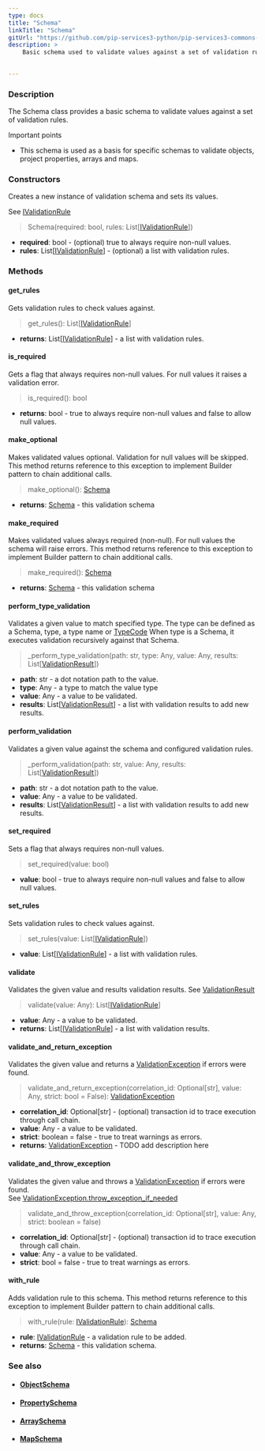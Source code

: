 ```yaml
---
type: docs
title: "Schema"
linkTitle: "Schema"
gitUrl: "https://github.com/pip-services3-python/pip-services3-commons-python"
description: >
    Basic schema used to validate values against a set of validation rules.

   
---
```


### Description

The Schema class provides a basic schema to validate values against a set of validation rules.

Important points

- This schema is used as a basis for specific schemas to validate objects, project properties, arrays and maps.

### Constructors
Creates a new instance of validation schema and sets its values.

See [IValidationRule](../ivalidation_rule)

> Schema(required: bool, rules: List[[IValidationRule](../ivalidation_rule)])

- **required**: bool - (optional) true to always require non-null values.
- **rules**: List[[IValidationRule](../ivalidation_rule)] - (optional) a list with validation rules.


### Methods

#### get_rules
Gets validation rules to check values against.

> get_rules(): List[[IValidationRule](../ivalidation_rule)]

- **returns**: List[[IValidationRule](../ivalidation_rule)] - a list with validation rules.

#### is_required
Gets a flag that always requires non-null values.
For null values it raises a validation error.

> is_required(): bool

- **returns**: bool - true to always require non-null values and false to allow null values.

#### make_optional
Makes validated values optional.
Validation for null values will be skipped.
This method returns reference to this exception to implement Builder pattern
to chain additional calls.

> make_optional(): [Schema]()

- **returns**: [Schema]() - this validation schema


#### make_required
Makes validated values always required (non-null).
For null values the schema will raise errors.
This method returns reference to this exception to implement Builder pattern
to chain additional calls.

> make_required(): [Schema]()

- **returns**: [Schema]() - this validation schema

#### perform_type_validation
Validates a given value to match specified type.
The type can be defined as a Schema, type, a type name or [TypeCode](../convert/type_code)
When type is a Schema, it executes validation recursively against that Schema.

> _perform_type_validation(path: str, type: Any, value: Any, results: List[[ValidationResult](../validation_result)])

- **path**: str - a dot notation path to the value.
- **type**: Any - a type to match the value type
- **value**: Any - a value to be validated.
- **results**: List[[ValidationResult](../validation_result)] - a list with validation results to add new results.

#### perform_validation
Validates a given value against the schema and configured validation rules.

> _perform_validation(path: str, value: Any, results: List[[ValidationResult](../validation_result)])

- **path**: str - a dot notation path to the value.
- **value**: Any - a value to be validated.
- **results**: List[[ValidationResult](../validation_result)] - a list with validation results to add new results.

#### set_required
Sets a flag that always requires non-null values.

> set_required(value: bool)

- **value**: bool - true to always require non-null values and false to allow null values.

#### set_rules
Sets validation rules to check values against.

> set_rules(value: List[[IValidationRule](../ivalidation_rule)])

- **value**: List[[IValidationRule](../ivalidation_rule)] - a list with validation rules.


#### validate
Validates the given value and results validation results.
See [ValidationResult](../validation_result)

> validate(value: Any): List[[IValidationRule](../ivalidation_rule)]

- **value**: Any - a value to be validated.
- **returns**: List[[IValidationRule](../ivalidation_rule)] - a list with validation results.


#### validate_and_return_exception
Validates the given value and returns a [ValidationException](../validation_exception) if errors were found.

> validate_and_return_exception(correlation_id: Optional[str], value: Any, strict: bool = False): [ValidationException](../validation_exception)

- **correlation_id**: Optional[str] - (optional) transaction id to trace execution through call chain.
- **value**: Any -  a value to be validated.
- **strict**: boolean = false - true to treat warnings as errors.
- **returns**: [ValidationException](../validation_exception) - TODO add description here

#### validate_and_throw_exception
Validates the given value and throws a [ValidationException](../validation_exception) if errors were found.  
See [ValidationException.throw_exception_if_needed](../validation_exception/#throw_exception_if_needed)

> validate_and_throw_exception(correlation_id: Optional[str], value: Any, strict: boolean = false)

- **correlation_id**: Optional[str] - (optional) transaction id to trace execution through call chain.
- **value**: Any - a value to be validated.
- **strict**: bool = false - true to treat warnings as errors.


#### with_rule
Adds validation rule to this schema.
This method returns reference to this exception to implement Builder pattern
to chain additional calls.

> with_rule(rule: [IValidationRule](../ivalidation_rule)): [Schema]()

- **rule**: [IValidationRule](../ivalidation_rule) - a validation rule to be added.
- **returns**: [Schema]() - this validation schema.



### See also
- #### [ObjectSchema](../object_schema)
- #### [PropertySchema](../property_schema) 
- #### [ArraySchema](../array_schema)
- #### [MapSchema](../map_schema)
